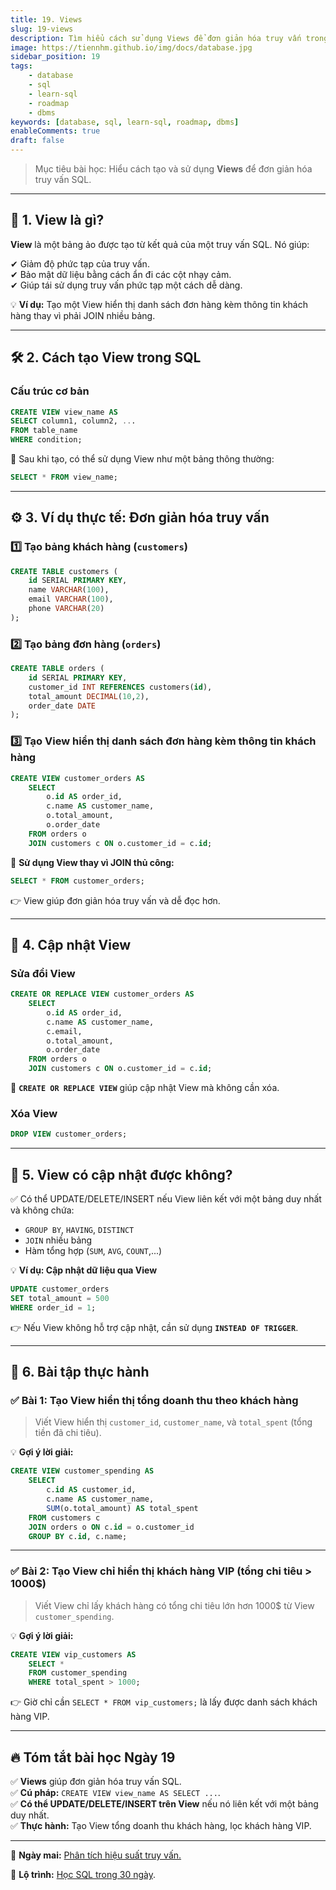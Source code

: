 ```yaml
---
title: 19. Views
slug: 19-views
description: Tìm hiểu cách sử dụng Views để đơn giản hóa truy vấn trong SQL.
image: https://tiennhm.github.io/img/docs/database.jpg
sidebar_position: 19
tags:
    - database
    - sql
    - learn-sql
    - roadmap
    - dbms
keywords: [database, sql, learn-sql, roadmap, dbms]
enableComments: true
draft: false
---
```


> Mục tiêu bài học: Hiểu cách tạo và sử dụng **Views** để đơn giản hóa truy vấn SQL.

---

## 📌 **1. View là gì?**  
**View** là một bảng ảo được tạo từ kết quả của một truy vấn SQL. Nó giúp:

✔ Giảm độ phức tạp của truy vấn.  
✔ Bảo mật dữ liệu bằng cách ẩn đi các cột nhạy cảm.  
✔ Giúp tái sử dụng truy vấn phức tạp một cách dễ dàng.  

💡 **Ví dụ:** Tạo một View hiển thị danh sách đơn hàng kèm thông tin khách hàng thay vì phải JOIN nhiều bảng.

---

## 🛠 **2. Cách tạo View trong SQL**  

### **Cấu trúc cơ bản**
```sql
CREATE VIEW view_name AS
SELECT column1, column2, ...
FROM table_name
WHERE condition;
```

🔹 Sau khi tạo, có thể sử dụng View như một bảng thông thường:
```sql
SELECT * FROM view_name;
```

---

## ⚙️ **3. Ví dụ thực tế: Đơn giản hóa truy vấn**  

### **1️⃣ Tạo bảng khách hàng (`customers`)**
```sql
CREATE TABLE customers (
    id SERIAL PRIMARY KEY,
    name VARCHAR(100),
    email VARCHAR(100),
    phone VARCHAR(20)
);
```

### **2️⃣ Tạo bảng đơn hàng (`orders`)**
```sql
CREATE TABLE orders (
    id SERIAL PRIMARY KEY,
    customer_id INT REFERENCES customers(id),
    total_amount DECIMAL(10,2),
    order_date DATE
);
```

### **3️⃣ Tạo View hiển thị danh sách đơn hàng kèm thông tin khách hàng**
```sql
CREATE VIEW customer_orders AS
    SELECT
        o.id AS order_id, 
        c.name AS customer_name, 
        o.total_amount, 
        o.order_date
    FROM orders o
    JOIN customers c ON o.customer_id = c.id;
```
🔹 **Sử dụng View thay vì JOIN thủ công:**
```sql
SELECT * FROM customer_orders;
```
👉 View giúp đơn giản hóa truy vấn và dễ đọc hơn.

---

## 🔄 **4. Cập nhật View**  

### **Sửa đổi View**
```sql
CREATE OR REPLACE VIEW customer_orders AS
    SELECT 
        o.id AS order_id, 
        c.name AS customer_name, 
        c.email, 
        o.total_amount, 
        o.order_date
    FROM orders o
    JOIN customers c ON o.customer_id = c.id;
```
🔹 **`CREATE OR REPLACE VIEW`** giúp cập nhật View mà không cần xóa.

### **Xóa View**
```sql
DROP VIEW customer_orders;
```

---

## 🚨 **5. View có cập nhật được không?**  
✅ Có thể UPDATE/DELETE/INSERT nếu View liên kết với một bảng duy nhất và không chứa:
- `GROUP BY`, `HAVING`, `DISTINCT`
- `JOIN` nhiều bảng
- Hàm tổng hợp (`SUM`, `AVG`, `COUNT`,...)

💡 **Ví dụ: Cập nhật dữ liệu qua View**
```sql
UPDATE customer_orders 
SET total_amount = 500 
WHERE order_id = 1;
```
👉 Nếu View không hỗ trợ cập nhật, cần sử dụng **`INSTEAD OF TRIGGER`**.

---

## 🎯 **6. Bài tập thực hành**  

### ✅ **Bài 1: Tạo View hiển thị tổng doanh thu theo khách hàng**  
> Viết View hiển thị `customer_id`, `customer_name`, và `total_spent` (tổng tiền đã chi tiêu).  

💡 **Gợi ý lời giải:**
```sql
CREATE VIEW customer_spending AS
    SELECT 
        c.id AS customer_id, 
        c.name AS customer_name, 
        SUM(o.total_amount) AS total_spent
    FROM customers c
    JOIN orders o ON c.id = o.customer_id
    GROUP BY c.id, c.name;
```

---

### ✅ **Bài 2: Tạo View chỉ hiển thị khách hàng VIP (tổng chi tiêu > 1000$)**  
> Viết View chỉ lấy khách hàng có tổng chi tiêu lớn hơn 1000$ từ View `customer_spending`.

💡 **Gợi ý lời giải:**
```sql
CREATE VIEW vip_customers AS
    SELECT * 
    FROM customer_spending 
    WHERE total_spent > 1000;
```
👉 Giờ chỉ cần `SELECT * FROM vip_customers;` là lấy được danh sách khách hàng VIP.

---

## 🔥 **Tóm tắt bài học Ngày 19**  
✅ **Views** giúp đơn giản hóa truy vấn SQL.  
✅ **Cú pháp:** `CREATE VIEW view_name AS SELECT ...`.  
✅ **Có thể UPDATE/DELETE/INSERT trên View** nếu nó liên kết với một bảng duy nhất.  
✅ **Thực hành:** Tạo View tổng doanh thu khách hàng, lọc khách hàng VIP.  

---

🚀 **Ngày mai:** [Phân tích hiệu suất truy vấn.](20.%20Query%20performance.md)

📌 **Lộ trình:** [Học SQL trong 30 ngày](00.%2030-Day%20SQL%20Learning%20Roadmap.md).

